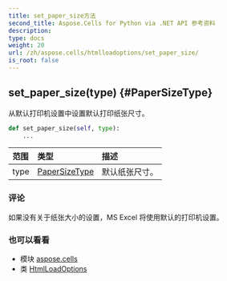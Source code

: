 ```yaml
---
title: set_paper_size方法
second_title: Aspose.Cells for Python via .NET API 参考资料
description:
type: docs
weight: 20
url: /zh/aspose.cells/htmlloadoptions/set_paper_size/
is_root: false
---
```

##  set_paper_size(type) {#PaperSizeType}
从默认打印机设置中设置默认打印纸张尺寸。



```python
def set_paper_size(self, type):
    ...
```


|范围|类型|描述|
| :- | :- | :- |
| type | [PaperSizeType](/cells/python-net/zh/aspose.cells/papersizetype) |默认纸张尺寸。|
### 评论

如果没有关于纸张大小的设置，MS Excel 将使用默认的打印机设置。


### 也可以看看

* 模块 [aspose.cells](../../)
* 类 [HtmlLoadOptions](/cells/python-net/zh/aspose.cells/htmlloadoptions)
